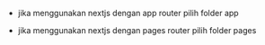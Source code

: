 - jika menggunakan nextjs dengan app router pilih folder app

- jika menggunakan nextjs dengan pages router pilih folder pages

